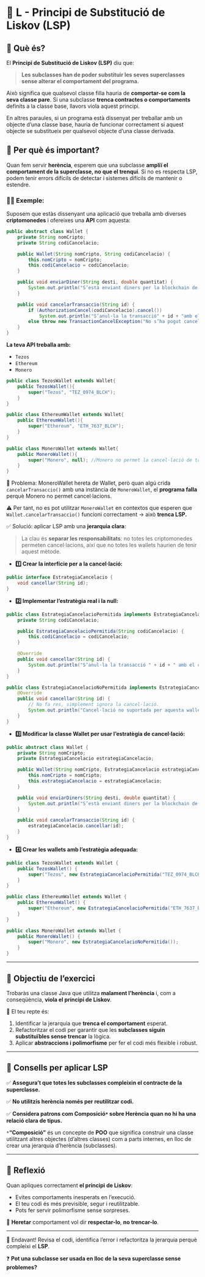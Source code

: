 # 🧬 L - Principi de Substitució de Liskov (LSP)

## 🧠 Què és?

El **Principi de Substitució de Liskov (LSP)** diu que:

> **Les subclasses han de poder substituir les seves superclasses sense alterar el comportament del programa.**

Això significa que qualsevol classe filla hauria de **comportar-se com la seva classe pare**. Si una subclasse **trenca contractes o comportaments** definits a la classe base, llavors viola aquest principi.

En altres paraules, si un programa està dissenyat per treballar amb un objecte d’una classe base, hauria de funcionar correctament si aquest objecte se substitueix per qualsevol objecte d’una classe derivada.

## 🚨 Per què és important?
Quan fem servir **herència**, esperem que una subclasse **ampliï el comportament de la superclasse, no que el trenqui**. Si no es respecta LSP, podem tenir errors difícils de detectar i sistemes difícils de mantenir o estendre.

### 👩‍🏫 **Exemple:**

Suposem que estàs dissenyant una aplicació que treballa amb diverses **criptomonedes** i ofereixes una **API** com aquesta:

```java
public abstract class Wallet {
    private String nomCripto;
    private String codiCancelacio;

    public Wallet(String nomCripto, String codiCancelacio) {
        this.nomCripto = nomCripto;
        this.codiCancelacio = codiCancelacio;
    }

    public void enviarDiner(String desti, double quantitat) {
        System.out.println("S’està enviant diners per la blockchain de " + nomCripto);
    }

    public void cancelarTransaccio(String id) {
        if (AuthorizationCancel(codiCancelacio).cancel())
            System.out.println("S’anul·la la transacció" + id + "amb el codi" + codiCancelacio);
        else throw new TransactionCancelException("No s’ha pogut cancel·lar la transacció");
    }
}
```
**La teva API treballa amb:**

- `Tezos`
- `Ethereum`
- `Monero`

```java
public class TezosWallet extends Wallet{
    public TezosWallet(){
        super("Tezos", "TEZ_0974_BLCH");
    }
}

public class EthereumWallet extends Wallet{
    public EthereumWallet(){
        super("Ethereum", "ETH_7637_BLCH");
    }
}

public class MoneroWallet extends Wallet{
    public MoneroWallet(){
        super("Monero", null); //Monero no permet la cancel·lació de transaccions
    }
}

```
🔴 Problema: MoneroWallet hereta de Wallet, però quan algú crida `cancelarTransaccio()` amb una instància de `MoneroWallet`, el **programa falla** perquè Monero no permet cancel·lacions.

⚠️ Per tant, no es pot utilitzar `MoneroWallet` en contextos que esperen que `Wallet.cancelarTransaccio()` funcioni correctament → això **trenca LSP.**

✅ Solució: aplicar LSP amb una **jerarquia clara**: 
> La clau és **separar les responsabilitats**: no totes les criptomonedes permeten cancel·lacions, així que no totes les wallets haurien de tenir aquest mètode.

- **1️⃣ Crear la interfície per a la cancel·lació:**

```java
public interface EstrategiaCancelacio {
    void cancellar(String id);
}
```
- **2️⃣ Implementar l’estratègia real i la null:**

```java
public class EstrategiaCancelacioPermitida implements EstrategiaCancelacio {
    private String codiCancelacio;

    public EstrategiaCancelacioPermitida(String codiCancelacio) {
        this.codiCancelacio = codiCancelacio;
    }

    @Override
    public void cancellar(String id) {
        System.out.println("S’anul·la la transacció " + id + " amb el codi " + codiCancelacio);
    }
}

public class EstrategiaCancelacioNoPermitida implements EstrategiaCancelacio {
    @Override
    public void cancellar(String id) {
        // No fa res, simplement ignora la cancel·lació.
        System.out.println("Cancel·lació no suportada per aquesta wallet, s’ignora la transacció: " + id);
    }
}

```
- **3️⃣ Modificar la classe Wallet per usar l’estratègia de cancel·lació:**

```java
public abstract class Wallet {
    private String nomCripto;
    private EstrategiaCancelacio estrategiaCancelacio;

    public Wallet(String nomCripto, EstrategiaCancelacio estrategiaCancelacio) {
        this.nomCripto = nomCripto;
        this.estrategiaCancelacio = estrategiaCancelacio;
    }

    public void enviarDiners(String desti, double quantitat) {
        System.out.println("S’està enviant diners per la blockchain de " + nomCripto);
    }

    public void cancelarTransaccio(String id) {
        estrategiaCancelacio.cancellar(id);
    }
}
```
- **4️⃣ Crear les wallets amb l’estratègia adequada:**

```java
public class TezosWallet extends Wallet {
    public TezosWallet() {
        super("Tezos", new EstrategiaCancelacioPermitida("TEZ_0974_BLCH"));
    }
}

public class EthereumWallet extends Wallet {
    public EthereumWallet() {
        super("Ethereum", new EstrategiaCancelacioPermitida("ETH_7637_BLCH"));
    }
}

public class MoneroWallet extends Wallet {
    public MoneroWallet() {
        super("Monero", new EstrategiaCancelacioNoPermitida());
    }
}
```

---

## 🎯 Objectiu de l’exercici

Trobaràs una classe Java que utilitza **malament l'herència** i, com a conseqüència, **viola el principi de Liskov**.

🔧 El teu repte és:

1. Identificar la jerarquia que **trenca el comportament** esperat.
2. Refactoritzar el codi per garantir que les **subclasses siguin substituïbles sense trencar** la lògica.
3. Aplicar **abstraccions i polimorfisme** per fer el codi més flexible i robust.

---

## 📌 Consells per aplicar LSP

✅ **Assegura’t que totes les subclasses compleixin el contracte de la superclasse.**

✅ **No utilitzis herència només per reutilitzar codi.**

✅ **Considera patrons com Composició`*` sobre Herència quan no hi ha una relació clara de tipus.**

`*`**“Composició”** és un concepte de **POO** que significa construir una classe utilitzant altres objectes (d’altres classes) com a parts internes, en lloc de crear una jerarquia d’herència (subclasses).

---


## 💬 Reflexió

Quan apliques correctament **el principi de Liskov**:
- Evites comportaments inesperats en l’execució.
- El teu codi és més previsible, segur i reutilitzable.
- Pots fer servir polimorfisme sense sorpreses.

🔁 **Heretar** comportament vol dir **respectar-lo**, **no trencar-lo**.

---

🚀 Endavant! Revisa el codi, identifica l’error i refactoritza la jerarquia perquè compleixi el **LSP**.

❓ **Pot una subclasse ser usada en lloc de la seva superclasse sense problemes?**
 


